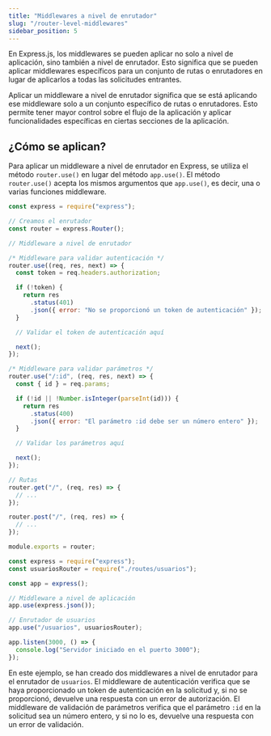 ```yaml
---
title: "Middlewares a nivel de enrutador"
slug: "/router-level-middlewares"
sidebar_position: 5
---
```


En Express.js, los middlewares se pueden aplicar no solo a nivel de aplicación, sino también a nivel de enrutador. Esto significa que se pueden aplicar middlewares específicos para un conjunto de rutas o enrutadores en lugar de aplicarlos a todas las solicitudes entrantes.

Aplicar un middleware a nivel de enrutador significa que se está aplicando ese middleware solo a un conjunto específico de rutas o enrutadores. Esto permite tener mayor control sobre el flujo de la aplicación y aplicar funcionalidades específicas en ciertas secciones de la aplicación.

## ¿Cómo se aplican?

Para aplicar un middleware a nivel de enrutador en Express, se utiliza el método `router.use()` en lugar del método `app.use()`. El método `router.use()` acepta los mismos argumentos que `app.use()`, es decir, una o varias funciones middleware.

```js title="routes/usuarios.js"
const express = require("express");

// Creamos el enrutador
const router = express.Router();

// Middleware a nivel de enrutador

/* Middleware para validar autenticación */
router.use((req, res, next) => {
  const token = req.headers.authorization;

  if (!token) {
    return res
      .status(401)
      .json({ error: "No se proporcionó un token de autenticación" });
  }

  // Validar el token de autenticación aquí

  next();
});

/* Middleware para validar parámetros */
router.use("/:id", (req, res, next) => {
  const { id } = req.params;

  if (!id || !Number.isInteger(parseInt(id))) {
    return res
      .status(400)
      .json({ error: "El parámetro :id debe ser un número entero" });
  }

  // Validar los parámetros aquí

  next();
});

// Rutas
router.get("/", (req, res) => {
  // ...
});

router.post("/", (req, res) => {
  // ...
});

module.exports = router;
```

```js title="app.js"
const express = require("express");
const usuariosRouter = require("./routes/usuarios");

const app = express();

// Middleware a nivel de aplicación
app.use(express.json());

// Enrutador de usuarios
app.use("/usuarios", usuariosRouter);

app.listen(3000, () => {
  console.log("Servidor iniciado en el puerto 3000");
});
```

En este ejemplo, se han creado dos middlewares a nivel de enrutador para el enrutador de `usuarios`. El middleware de autenticación verifica que se haya proporcionado un token de autenticación en la solicitud y, si no se proporcionó, devuelve una respuesta con un error de autorización. El middleware de validación de parámetros verifica que el parámetro `:id` en la solicitud sea un número entero, y si no lo es, devuelve una respuesta con un error de validación.
